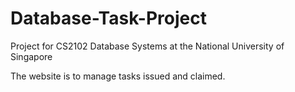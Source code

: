 # Database-Task-Project
Project for CS2102 Database Systems at the National University of Singapore

The website is to manage tasks issued and claimed.
